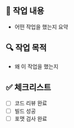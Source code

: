 ## 📌 작업 내용
- 어떤 작업을 했는지 요약

## 🔍 작업 목적
- 왜 이 작업을 했는지

## ✅ 체크리스트
- [ ] 코드 리뷰 완료
- [ ] 빌드 성공
- [ ] 포맷 검사 완료
